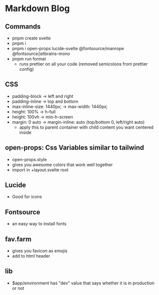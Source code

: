 # Markdown Blog

## Commands

- pnpm create svelte
- pnpm i
- pnpm i open-props lucide-svelte @fontsource/manrope @fontsource/jetbrains-mono
- pnpm run format
  - runs prettier on all your code (removed semicolons from prettier config)

## CSS

- padding-block -> left and right
- padding-inline -> top and bottom
- max-inline-size: 1440px; -> max-width: 1440px;
- height: 100% -> h-full
- height: 100vh -> min-h-screen
- margin: 0 auto -> margin-inline: auto (top/bottom 0, left/right auto)
  - apply this to parent container with child content you want centered inside

## open-props: Css Variables similar to tailwind

- open-props.style
- gives you awesome colors that work well together
- import in +layout.svelte root

## Lucide

- Good for icons

## Fontsource

- an easy way to install fonts

## fav.farm

- gives you favicon as emojis
- add to html header

## lib

- $app/environment has "dev" value that says whether it is in production or not
